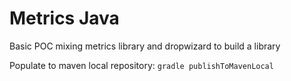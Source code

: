 # Metrics Java

Basic POC mixing metrics library and dropwizard to build a library

Populate to maven local repository: `gradle publishToMavenLocal`